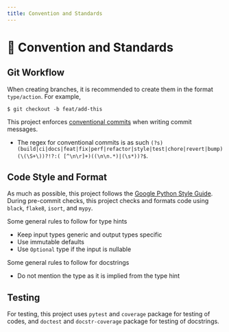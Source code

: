 ```yaml
---
title: Convention and Standards
---
```


# 💬 Convention and Standards


## Git Workflow

When creating branches, it is recommended to create them in the format `type/action`. For example,

```console
$ git checkout -b feat/add-this
```

This project enforces [conventional commits](https://www.conventionalcommits.org/en/v1.0.0/)
when writing commit messages.

- The regex for conventional commits is as such `(?s)(build|ci|docs|feat|fix|perf|refactor|style|test|chore|revert|bump)(\(\S+\))?!?:( [^\n\r]+)((\n\n.*)|(\s*))?$`.

## Code Style and Format

As much as possible, this project follows the [Google Python Style Guide](https://google.github.io/styleguide/pyguide.html).
During pre-commit checks, this project checks and formats code using `black`, `flake8`, `isort`, and `mypy`.

Some general rules to follow for type hints
- Keep input types generic and output types specific
- Use immutable defaults
- Use `Optional` type if the input is nullable

Some general rules to follow for docstrings
- Do not mention the type as it is implied from the type hint

## Testing

For testing, this project uses `pytest` and `coverage` package for testing of codes,
and `doctest` and `docstr-coverage` package for testing of docstrings.
